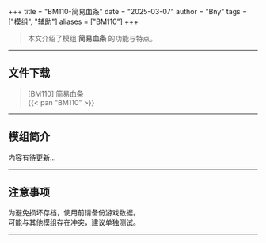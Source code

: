 +++
title = "BM110-简易血条"
date = "2025-03-07"
author = "Bny"
tags = ["模组", "辅助"]
aliases = ["BM110"]
+++

> 本文介绍了模组 **简易血条** 的功能与特点。

---

## 文件下载

> [BM110] 简易血条  
{{< pan "BM110" >}}  

---

## 模组简介

>  
内容有待更新...  

---

## 注意事项

>  
为避免损坏存档，使用前请备份游戏数据。  
可能与其他模组存在冲突，建议单独测试。  

---

